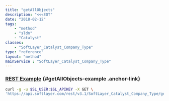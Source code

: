 ```yaml
---
title: "getAllObjects"
description: "<<<EOT"
date: "2018-02-12"
tags:
    - "method"
    - "sldn"
    - "Catalyst"
classes:
    - "SoftLayer_Catalyst_Company_Type"
type: "reference"
layout: "method"
mainService : "SoftLayer_Catalyst_Company_Type"
---
```


### [REST Example](#getAllObjects-example) <a href="/article/rest/"><i class="fas fa-question"></i></a> {#getAllObjects-example .anchor-link} 
```bash
curl -g -u $SL_USER:$SL_APIKEY -X GET \
'https://api.softlayer.com/rest/v3.1/SoftLayer_Catalyst_Company_Type/getAllObjects'
```
